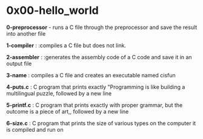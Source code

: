 # 0x00-hello_world

**0-preprocessor** - runs a C file through the preprocessor and save the result into another file

**1-compiler** : :compiles a C file but does not link.

**2-assembler** : :generates the assembly code of a C code and save it in an output file

**3-name** : compiles a C file and creates an executable named cisfun

**4-puts.c** : C program that prints exactly "Programming is like building a multilingual puzzle, followed by a new line

**5-printf.c** : C program that prints exactly with proper grammar, but the outcome is a piece of art,, followed by a new line

**6-size.c** : C program that prints the size of various types on the computer it is compiled and run on
